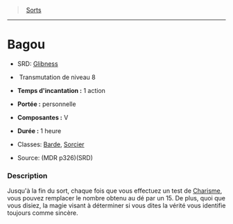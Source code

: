 ﻿---
!SpellItem
Family: SpellHD
Level: 8
Type: Transmutation
CastingTime: 1 action
Range: personnelle
Components: V
Duration: 1 heure
Classes: '[Barde](hd_bard.md), [Sorcier](hd_warlock.md)'
Id: spells_hd.md#bagou
ParentLink: spells_hd.md#sorts
Name: Bagou
ParentName: Sorts
NameLevel: 1
AltName: '[Glibness](srd_spells_glibness.md)'
Source: (MDR p326)(SRD)
Attributes:
  Name: Bagou
  Markdown: >+
    # <!--Name-->Bagou<!--/Name-->


    - SRD: <!--AltName-->[Glibness](srd_spells_glibness.md)<!--/AltName-->


    -  <!--Type-->Transmutation<!--/Type--> de niveau <!--Level-->8<!--/Level-->


    - **Temps d'incantation :** <!--CastingTime-->1 action<!--/CastingTime-->


    - **Portée :** <!--Range-->personnelle<!--/Range-->


    - **Composantes :** <!--Components-->V<!--/Components-->


    - **Durée :** <!--Duration-->1 heure<!--/Duration-->


    - Classes: <!--Classes-->[Barde](hd_bard.md), [Sorcier](hd_warlock.md)<!--/Classes-->


    - Source: <!--Source-->(MDR p326)(SRD)<!--/Source-->


    ### Description


    Jusqu'à la fin du sort, chaque fois que vous effectuez un test de [Charisme](hd_abilities_charisma.md), vous pouvez remplacer le nombre obtenu au dé par un 15. De plus, quoi que vous disiez, la magie visant à déterminer si vous dites la vérité vous identifie toujours comme sincère.

  AltName: '[Glibness](srd_spells_glibness.md)'
  Type: Transmutation
  Level: 8
  CastingTime: 1 action
  Range: personnelle
  Components: V
  Duration: 1 heure
  Classes: '[Barde](hd_bard.md), [Sorcier](hd_warlock.md)'
  Source: (MDR p326)(SRD)
AttributesDictionary: >+
  Name: Bagou

  Markdown: >+

    # <!--Name-->Bagou<!--/Name-->





    - SRD: <!--AltName-->[Glibness](srd_spells_glibness.md)<!--/AltName-->





    -  <!--Type-->Transmutation<!--/Type--> de niveau <!--Level-->8<!--/Level-->





    - **Temps d'incantation :** <!--CastingTime-->1 action<!--/CastingTime-->





    - **Portée :** <!--Range-->personnelle<!--/Range-->





    - **Composantes :** <!--Components-->V<!--/Components-->





    - **Durée :** <!--Duration-->1 heure<!--/Duration-->





    - Classes: <!--Classes-->[Barde](hd_bard.md), [Sorcier](hd_warlock.md)<!--/Classes-->





    - Source: <!--Source-->(MDR p326)(SRD)<!--/Source-->





    ### Description





    Jusqu'à la fin du sort, chaque fois que vous effectuez un test de [Charisme](hd_abilities_charisma.md), vous pouvez remplacer le nombre obtenu au dé par un 15. De plus, quoi que vous disiez, la magie visant à déterminer si vous dites la vérité vous identifie toujours comme sincère.



  AltName: '[Glibness](srd_spells_glibness.md)'

  Type: Transmutation

  Level: 8

  CastingTime: 1 action

  Range: personnelle

  Components: V

  Duration: 1 heure

  Classes: '[Barde](hd_bard.md), [Sorcier](hd_warlock.md)'

  Source: (MDR p326)(SRD)

---
> [Sorts](hd_spells.md)

---

# Bagou

- SRD: [Glibness](srd_spells_glibness.md)

-  Transmutation de niveau 8

- **Temps d'incantation :** 1 action

- **Portée :** personnelle

- **Composantes :** V

- **Durée :** 1 heure

- Classes: [Barde](hd_bard.md), [Sorcier](hd_warlock.md)

- Source: (MDR p326)(SRD)

### Description

Jusqu'à la fin du sort, chaque fois que vous effectuez un test de [Charisme](hd_abilities_charisma.md), vous pouvez remplacer le nombre obtenu au dé par un 15. De plus, quoi que vous disiez, la magie visant à déterminer si vous dites la vérité vous identifie toujours comme sincère.

